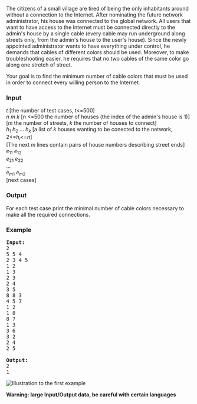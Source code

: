 <p>

The citizens of a small village are tired of being the only inhabitants around without a connection to the Internet. After nominating the future network administrator, his house was connected to the global network. All users that want to have access to the Internet must be connected directly to the admin's house by a single cable (every cable may run underground along streets only, from the admin's house to the user's house). Since the newly appointed administrator wants to have everything under control, he demands that cables of different colors should be used. Moreover, to make troubleshooting easier, he requires that no two cables of the same color go along one stretch of street.
</p><p>
Your goal is to find the minimum number of cable colors that must be used in order to connect every willing person to the Internet.

</p><h3>Input</h3>
<p>
<i>t</i> [the number of test cases, t&lt;=500]<br>
<i>n m k</i> [<i>n</i> &lt;=500 the number of houses (the index of the admin's house is 1)]<br>
      [<i>m</i> the number of streets, <i>k</i> the number of houses to connect]<br>
<i>h</i><sub>1</sub> <i>h</i><sub>2</sub> ... <i>h<sub>k</sub></i> [a list of <i>k</i> houses wanting to be conected to the network, 2&lt;=<i>h<sub>i</sub></i>&lt;=<i>n</i>]<br>
[The next <i>m</i> lines contain pairs of house numbers describing street ends]<br>
<i>e</i><sub>11</sub> <i>e</i><sub>12</sub><br>
<i>e</i><sub>21</sub> <i>e</i><sub>22</sub><br>
...<br>
<i>e</i><sub><i>m</i>1</sub> <i>e</i><sub><i>m</i>2</sub><br>
[next cases]
</p><h3>Output</h3>
<p>
For each test case print the minimal number of cable colors necessary to make all the required connections.

</p><h3>Example</h3>

<pre><b>Input:</b>
2
5 5 4
2 3 4 5
1 2
1 3
2 3
2 4
3 5
8 8 3
4 5 7
1 2
1 8
8 7
1 3
3 6
3 2
2 4
2 5

<b>Output:</b>
2
1
</pre>

<p><img src="/content/cyborg:netadmin.png" alt="Illustration to the first example"></p>
<b>Warning: large Input/Output data, be careful with certain languages</b>